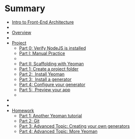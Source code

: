 # Summary

* [Intro to Front-End Architecture](README.md)
* [](.md)
* [Overview](overview.md)
* [](.md)
* [Project](project/README.md)
  * [Part 0: Verify NodeJS is installed](project/part_0_verify_nodejs_is_installed.md)
  * [Part I: Manual Practice](project/part_imanual_practice.md)
  * [](project/.md)
  * [Part II: Scaffolding with Yeoman](project/part_ii_scaffolding_with_yeoman.md)
  * [Part 1: Create a project folder](project/part_1_create_a_project_folder.md)
  * [Part 2:  Install Yeoman](project/part_2_installyeoman.md)
  * [Part 3:  Install a generator](project/part_3_installa_generator.md)
  * [Part 4: Configure your generator](project/part_4_configure_your_generator.md)
  * [Part 5:  Preview your app](project/part_5_preview_your_app.md)
  * [](project/.10.md)
* [](.md)
* [](.md)
* [Homework](homework/README.md)
  * [Part 1: Another Yeoman tutorial](homework/part_1_another_yeoman_tutorial.md)
  * [Part 2: Git](homework/part_2_git.md)
  * [Part 3: Advanced Topic: Creating your own generators](homework/part_3_advanced_topic_creating_your_own_generators.md)
  * [Part 4: Advanced Topic: More Yeoman](homework/part_4_advanced_topic_more_yeoman.md)
